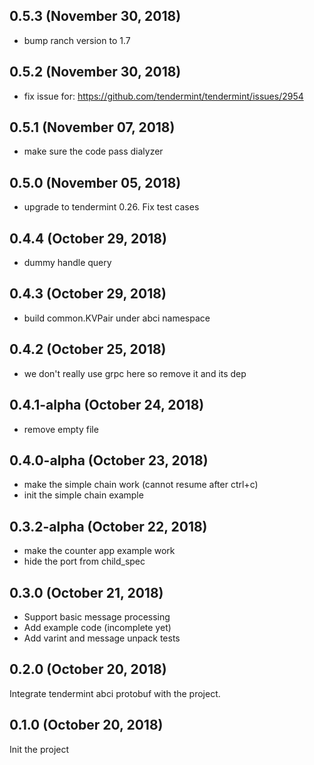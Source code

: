 ## 0.5.3  (November 30, 2018)
  - bump ranch version to 1.7

## 0.5.2 (November 30, 2018)
  - fix issue for: https://github.com/tendermint/tendermint/issues/2954

## 0.5.1 (November 07, 2018)
  - make sure the code pass dialyzer

## 0.5.0 (November 05, 2018)
  - upgrade to tendermint 0.26. Fix test cases

## 0.4.4 (October 29, 2018)
  - dummy handle query

## 0.4.3 (October 29, 2018)
  - build common.KVPair under abci namespace

## 0.4.2 (October 25, 2018)
  - we don't really use grpc here so remove it and its dep

## 0.4.1-alpha (October 24, 2018)
  - remove empty file

## 0.4.0-alpha (October 23, 2018)
  - make the simple chain work (cannot resume after ctrl+c)
  - init the simple chain example

## 0.3.2-alpha (October 22, 2018)
  - make the counter app example work
  - hide the port from child_spec

## 0.3.0 (October 21, 2018)

* Support basic message processing
* Add example code (incomplete yet)
* Add varint and message unpack tests

## 0.2.0 (October 20, 2018)

Integrate tendermint abci protobuf with the project.

## 0.1.0 (October 20, 2018)

Init the project
